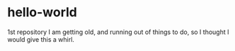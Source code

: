 # hello-world
1st repository
I am getting old, and running out of things to do, so I thought I would give this a whirl.
